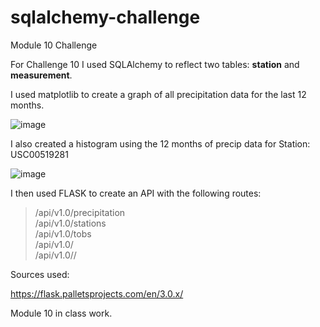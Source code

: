 # sqlalchemy-challenge
Module 10 Challenge

For Challenge 10 I used SQLAlchemy to reflect two tables: **station** and **measurement**.

I used matplotlib to create a graph of all precipitation data for the last 12 months.

![image](https://github.com/JacqueLeeMeyer/sqlalchemy-challenge/assets/149394665/d2090ad6-fc73-4874-a7a0-9d02604091d8)

I also created a histogram using the 12 months of precip data for Station: USC00519281

![image](https://github.com/JacqueLeeMeyer/sqlalchemy-challenge/assets/149394665/06ab6ecf-b48c-459e-a176-9bba9d26dfc5)

I then used FLASK to create an API with the following routes:

> /api/v1.0/precipitation<br/>
> /api/v1.0/stations<br/>
> /api/v1.0/tobs<br/>
> /api/v1.0/<start><br/>
> /api/v1.0/<start>/<end><br/>

Sources used:

https://flask.palletsprojects.com/en/3.0.x/

Module 10 in class work.
